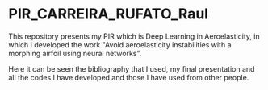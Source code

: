 # PIR_CARREIRA_RUFATO_Raul

This repository presents my PIR which is Deep Learning in Aeroelasticity, in which I developed the work "Avoid aeroelasticity instabilities with a morphing airfoil using neural networks".

Here it can be seen the bibliography that I used, my final presentation and all the codes I have developed and those I have used from other people.
